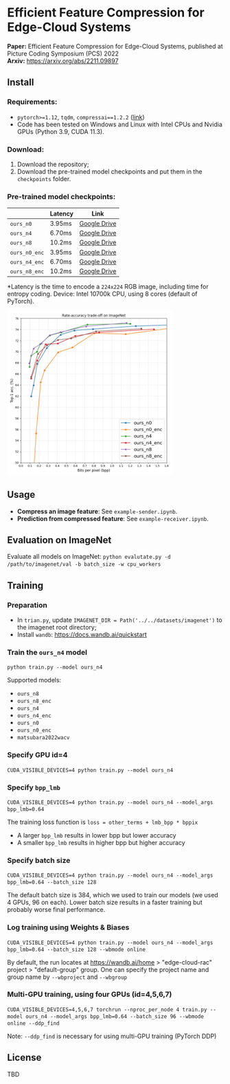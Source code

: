 # Efficient Feature Compression for Edge-Cloud Systems

**Paper:** Efficient Feature Compression for Edge-Cloud Systems, published at Picture Coding Symposium (PCS) 2022 \
**Arxiv:** https://arxiv.org/abs/2211.09897


## Install

### Requirements:
- `pytorch>=1.12`, `tqdm`, `compressai==1.2.2` ([link](https://github.com/InterDigitalInc/CompressAI))
- Code has been tested on Windows and Linux with Intel CPUs and Nvidia GPUs (Python 3.9, CUDA 11.3).

### Download:
1. Download the repository;
2. Download the pre-trained model checkpoints and put them in the `checkpoints` folder.

### Pre-trained model checkpoints:
|               | Latency | Link                                                                                               |
|---------------|---------|----------------------------------------------------------------------------------------------------|
| `ours_n0`     | 3.95ms  | [Google Drive](https://drive.google.com/file/d/1fmxiExP13TzUfNgvrnXfK3ApG8kSVLuf/view?usp=sharing) |
| `ours_n4`     | 6.70ms  | [Google Drive](https://drive.google.com/file/d/1rFoUs8r5obwz5KXJI00-DOunQE-uFrlO/view?usp=sharing) |
| `ours_n8`     | 10.2ms  | [Google Drive](https://drive.google.com/file/d/1_wijavWfihU3rnERAomr8KiDLMswZ_D3/view?usp=sharing) |
| `ours_n0_enc` | 3.95ms  | [Google Drive](https://drive.google.com/file/d/1gJAtdMvp8nMjlvzVL-_lUn2OvO0N3fa9/view?usp=sharing) |
| `ours_n4_enc` | 6.70ms  | [Google Drive](https://drive.google.com/file/d/1TtW76UY7-gDQ1miFRPWUhsKCG2fnLxZ2/view?usp=sharing) |
| `ours_n8_enc` | 10.2ms  | [Google Drive](https://drive.google.com/file/d/1vZfBoa4ZzvrRaJXDuNTZjUMbjIV0IZ88/view?usp=sharing) |

*Latency is the time to encode a `224x224` RGB image, including time for entropy coding. Device: Intel 10700k CPU, using 8 cores (default of PyTorch).

<img src="images/plot.png" width="384" height="384">


## Usage
- **Compress an image feature**: See `example-sender.ipynb`.
- **Prediction from compressed feature**: See `example-receiver.ipynb`.


## Evaluation on ImageNet
Evaluate all models on ImageNet:
`python evalutate.py -d /path/to/imagenet/val -b batch_size -w cpu_workers`


## Training

### Preparation
- In `trian.py`, update `IMAGENET_DIR = Path('../../datasets/imagenet')` to the imagenet root directory;
- Install `wandb`: https://docs.wandb.ai/quickstart

### Train the `ours_n4` model
```
python train.py --model ours_n4
```
Supported models:
- `ours_n8`
- `ours_n8_enc`
- `ours_n4`
- `ours_n4_enc`
- `ours_n0`
- `ours_n0_enc`
- `matsubara2022wacv`

### Specify GPU id=4
```
CUDA_VISIBLE_DEVICES=4 python train.py --model ours_n4
```

### Specify `bpp_lmb`
```
CUDA_VISIBLE_DEVICES=4 python train.py --model ours_n4 --model_args bpp_lmb=0.64
```
The training loss function is `loss = other_terms + lmb_bpp * bppix`
- A larger `bpp_lmb` results in lower bpp but lower accuracy
- A smaller `bpp_lmb` results in higher bpp but higher accuracy


### Specify batch size
```
CUDA_VISIBLE_DEVICES=4 python train.py --model ours_n4 --model_args bpp_lmb=0.64 --batch_size 128
```
The default batch size is 384, which we used to train our models (we used 4 GPUs, 96 on each).
Lower batch size results in a faster training but probably worse final performance.


### Log training using Weights & Biases
```
CUDA_VISIBLE_DEVICES=4 python train.py --model ours_n4 --model_args bpp_lmb=0.64 --batch_size 128 --wbmode online
```
By default, the run locates at https://wandb.ai/home > "edge-cloud-rac" project > "default-group" group.
One can specify the project name and group name by `--wbproject` and `--wbgroup`


### Multi-GPU training, using four GPUs (id=4,5,6,7)
```
CUDA_VISIBLE_DEVICES=4,5,6,7 torchrun --nproc_per_node 4 train.py --model ours_n4 --model_args bpp_lmb=0.64 --batch_size 96 --wbmode online --ddp_find
```
Note: `--ddp_find` is necessary for using multi-GPU training (PyTorch DDP)


## License
TBD
